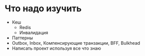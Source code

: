 # Что надо изучить
- Кеш
    - Redis
    - Инвалидация
- Паттерны
- Outbox, Inbox, Компенсирующие транзакции, BFF, Bulkhead
- Написать проект используя все что знаю